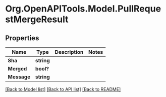 # Org.OpenAPITools.Model.PullRequestMergeResult

## Properties

Name | Type | Description | Notes
------------ | ------------- | ------------- | -------------
**Sha** | **string** |  | 
**Merged** | **bool?** |  | 
**Message** | **string** |  | 

[[Back to Model list]](../README.md#documentation-for-models) [[Back to API list]](../README.md#documentation-for-api-endpoints) [[Back to README]](../README.md)

